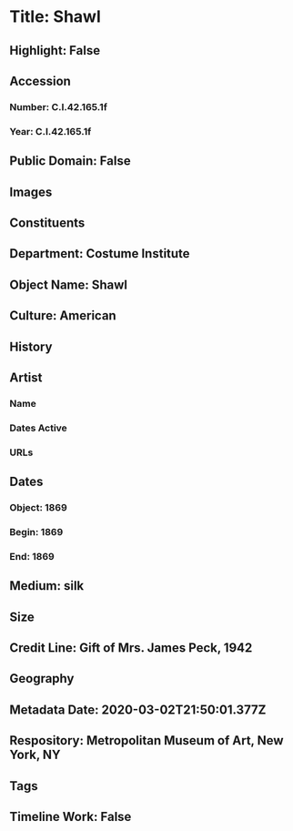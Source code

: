 # Title: Shawl
## Highlight: False
## Accession
### Number: C.I.42.165.1f
### Year: C.I.42.165.1f
## Public Domain: False
## Images
## Constituents
## Department: Costume Institute
## Object Name: Shawl
## Culture: American
## History
## Artist
### Name
### Dates Active
### URLs
## Dates
### Object: 1869
### Begin: 1869
### End: 1869
## Medium: silk
## Size
## Credit Line: Gift of Mrs. James Peck, 1942
## Geography
## Metadata Date: 2020-03-02T21:50:01.377Z
## Respository: Metropolitan Museum of Art, New York, NY
## Tags
## Timeline Work: False